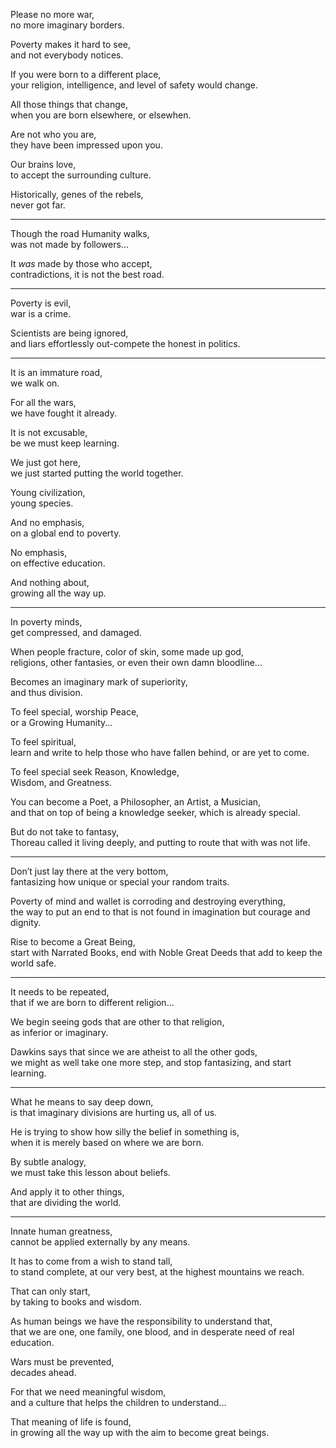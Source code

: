 Please no more war,\
no more imaginary borders.

Poverty makes it hard to see,\
and not everybody notices.

If you were born to a different place,\
your religion, intelligence, and level of safety would change.

All those things that change,\
when you are born elsewhere, or elsewhen.

Are not who you are,\
they have been impressed upon you.

Our brains love,\
to accept the surrounding culture.

Historically, genes of the rebels,\
never got far.

---

Though the road Humanity walks,\
was not made by followers...

It *was* made by those who accept,\
contradictions, it is not the best road.

---

Poverty is evil,\
war is a crime.

Scientists are being ignored,\
and liars effortlessly out-compete the honest in politics.

---

It is an immature road,\
we walk on.

For all the wars,\
we have fought it already.

It is not excusable,\
be we must keep learning.

We just got here,\
we just started putting the world together.

Young civilization,\
young species.

And no emphasis,\
on a global end to poverty.

No emphasis,\
on effective education.

And nothing about,\
growing all the way up.

---

In poverty minds,\
get compressed, and damaged.

When people fracture, color of skin, some made up god,\
religions, other fantasies, or even their own damn bloodline...

Becomes an imaginary mark of superiority,\
and thus division.

To feel special, worship Peace,\
or a Growing Humanity...

To feel spiritual,\
learn and write to help those who have fallen behind, or are yet to come.

To feel special seek Reason, Knowledge,\
Wisdom, and Greatness.

You can become a Poet, a Philosopher, an Artist, a Musician,\
and that on top of being a knowledge seeker, which is already special.

But do not take to fantasy,\
Thoreau called it living deeply, and putting to route that with was not life.

---

Don’t just lay there at the very bottom,\
fantasizing how unique or special your random traits.

Poverty of mind and wallet is corroding and destroying everything,\
the way to put an end to that is not found in imagination but courage and dignity.

Rise to become a Great Being,\
start with Narrated Books, end with Noble Great Deeds that add to keep the world safe.

---

It needs to be repeated,\
that if we are born to different religion...

We begin seeing gods that are other to that religion,\
as inferior or imaginary.

Dawkins says that since we are atheist to all the other gods,\
we might as well take one more step, and stop fantasizing, and start learning.

---

What he means to say deep down,\
is that imaginary divisions are hurting us, all of us.

He is trying to show how silly the belief in something is,\
when it is merely based on where we are born.

By subtle analogy,\
we must take this lesson about beliefs.

And apply it to other things,\
that are dividing the world.

---

Innate human greatness,\
cannot be applied externally by any means.

It has to come from a wish to stand tall,\
to stand complete, at our very best, at the highest mountains we reach.

That can only start,\
by taking to books and wisdom.

As human beings we have the responsibility to understand that,\
that we are one, one family, one blood, and in desperate need of real education.

Wars must be prevented,\
decades ahead.

For that we need meaningful wisdom,\
and a culture that helps the children to understand...

That meaning of life is found,\
in growing all the way up with the aim to become great beings.
